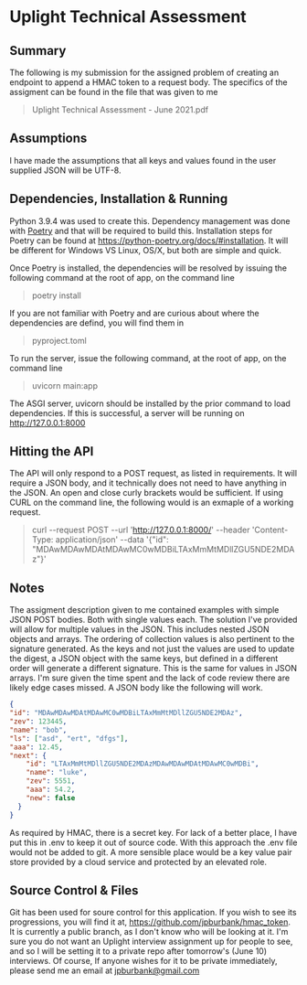# Uplight Technical Assessment

## Summary

The following is my submission for the assigned problem of creating an endpoint to append a HMAC token to a request body. The specifics of the assigment can be found in the file that was given to me
>Uplight Technical Assessment - June 2021.pdf

## Assumptions
I have made the assumptions that all keys and values found in the user supplied JSON will be UTF-8.
## Dependencies, Installation & Running
Python 3.9.4 was used to create this. Dependency management was done with [Poetry](https://python-poetry.org/) and that will be required to build this. Installation steps for Poetry can be found at https://python-poetry.org/docs/#installation. It will be different for Windows VS Linux, OS/X, but both are simple and quick.

Once Poetry is installed, the dependencies will be resolved by issuing the following command at the root of app, on the command line
>poetry install

If you are not familiar with Poetry and are curious about where the dependencies are defind, you will find them in 
> pyproject.toml
 
To run the server, issue the following command, at the root of app, on the command line
>uvicorn main:app

The ASGI server, uvicorn should be installed by the prior command to load dependencies. If this is successful, a server will be running on http://127.0.0.1:8000

## Hitting the API
The API will only respond to a POST request, as listed in requirements. It will require a JSON body, and it technically does not need to have anything in the JSON. An open and close curly brackets would be sufficient. If using CURL on the command line, the following would is an exmaple of a working request.

>curl --request POST --url 'http://127.0.0.1:8000/' --header 'Content-Type: application/json' --data '{"id": "MDAwMDAwMDAtMDAwMC0wMDBiLTAxMmMtMDllZGU5NDE2MDAz"}'

## Notes
The assigment description given to me contained examples with simple JSON POST bodies. Both with single values each. The solution I've provided will allow for multiple values in the JSON. This includes nested JSON objects and arrays. The ordering of collection values is also pertinent to the signature generated. As the keys and not just the values are used to update the digest, a JSON object with the same keys, but defined in a different order will generate a different signature. This is the same for values in JSON arrays. I'm sure given the time spent and the lack of code review there are likely edge cases missed. A JSON body like the following will work.

```json
{
"id": "MDAwMDAwMDAtMDAwMC0wMDBiLTAxMmMtMDllZGU5NDE2MDAz",
"zev": 123445,
"name": "bob",
"ls": ["asd", "ert", "dfgs"],
"aaa": 12.45,
"next": {
	"id": "LTAxMmMtMDllZGU5NDE2MDAzMDAwMDAwMDAtMDAwMC0wMDBi",
	"name": "luke",
	"zev": 5551,
	"aaa": 54.2,
	"new": false
  }
}
```

As required by HMAC, there is a secret key. For lack of a better place, I have put this in .env to keep it out of source code. With this approach the .env file would not be added to git. A more sensible place would be a key value pair store provided by a cloud service and protected by an elevated role. 

## Source Control & Files
Git has been used for soure control for this application. If you wish to see its progressions, you will find it at, https://github.com/jpburbank/hmac_token. It is currently a public branch, as I don't know who will be looking at it. I'm sure you do not want an Uplight interview assignment up for people to see, and so I will be setting it to a private repo after tomorrow's (June 10) interviews. Of course, If anyone wishes for it to be private immediately, please send me an email at jpburbank@gmail.com